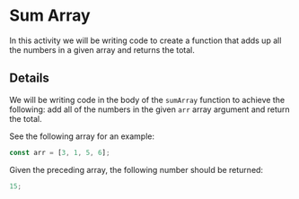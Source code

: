 # Sum Array

In this activity we will be writing code to create a function that adds up all the numbers in a given array and returns the total.

## Details

We will be writing code in the body of the `sumArray` function to achieve the following: add all of the numbers in the given `arr` array argument and return the total.

See the following array for an example:

```js
const arr = [3, 1, 5, 6];
```

Given the preceding array, the following number should be returned:

```js
15;
```
